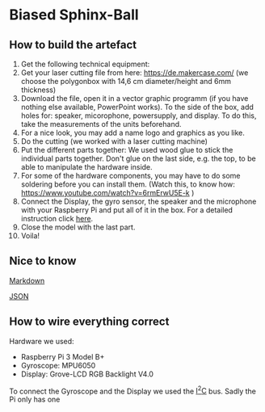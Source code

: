 # Biased Sphinx-Ball

## How to build the artefact
1. Get the following technical equipment:
2. Get your laser cutting file from here: https://de.makercase.com/ (we choose the polygonbox with 14,6 cm diameter/height and 6mm thickness)
3. Download the file, open it in a vector graphic programm (if you have nothing else available, PowerPoint works). To the side of the box, add holes for: speaker, micorophone, powersupply, and display. To do this, take the measurements of the units beforehand.
4. For a nice look, you may add a name logo and graphics as you like.
5. Do the cutting (we worked with a laser cutting machine)
6. Put the different parts together: We used wood glue to stick the individual parts together. Don't glue on the last side, e.g. the top, to be able to manipulate the hardware inside.
7. For some of the hardware components, you may have to do some soldering before you can install them. (Watch this, to know how: https://www.youtube.com/watch?v=6rmErwU5E-k )
8. Connect the Display, the gyro sensor, the speaker and the microphone with your Raspberry Pi and put all of it in the box. For a detailed instruction click [here](#how-too-wire-everything-correct).
9. Close the model with the last part.
10. Voila!

## Nice to know
[Markdown](https://www.markdownguide.org/basic-syntax/)

[JSON](https://developer.mozilla.org/de/docs/Learn/JavaScript/Objects/JSON#json_struktur)

## How to wire everything correct

Hardware we used:
- Raspberry Pi 3 Model B+ 
- Gyroscope: MPU6050
- Display: Grove-LCD RGB Backlight V4.0

To connect the Gyroscope and the Display we used the [I<sup>2</sup>C](https://en.wikipedia.org/wiki/I%C2%B2C) bus.
Sadly the Pi only has one 